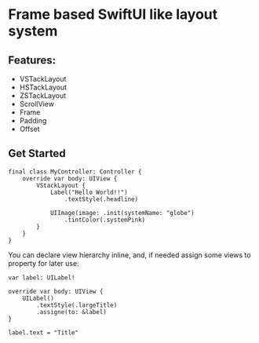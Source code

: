 # Frame based SwiftUI like layout system

## Features:
* VSTackLayout
* HSTackLayout
* ZSTackLayout
* ScrollView
* Frame
* Padding
* Offset


## Get Started
```
final class MyController: Controller {
    override var body: UIView {
        VStackLayout {
            Label("Hello World!!")
                .textStyle(.headline)
            
            UIImage(image: .init(systemName: "globe")
                .tintColor(.systemPink)
        }
    }
}
```

You can declare view hierarchy inline, and, if needed assign some views to property for later use:

```
var label: UILabel!

override var body: UIView {
    UILabel()
        .textStyle(.largeTitle)
        .assigne(to: &label)
}

label.text = "Title"

```
